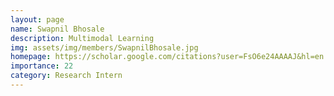 ```yaml
---
layout: page
name: Swapnil Bhosale
description: Multimodal Learning
img: assets/img/members/SwapnilBhosale.jpg
homepage: https://scholar.google.com/citations?user=FsO6e24AAAAJ&hl=en
importance: 22
category: Research Intern
---
```

